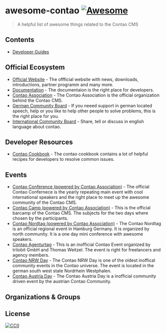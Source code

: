 # awesome-contao [![Awesome](https://awesome.re/badge.svg)](https://awesome.re)
> A helpful list of awesome things related to the Contao CMS

## Contents
- [Developer Guides](developer-guides)

## Official Ecosystem
- [Official Website](https://contao.org) - The offficial website with news, downloads, introductions, partner programm and many more.
- [Documentation](https://docs.contao.org/) - The documentaion is the right place for developers.
- [Contao Association](https://association.contao.org) - The Contao Association is the official organization behind the Contao CMS.
- [German Community Board](https://community.contao.org) - If you neeed support in german located speech, help or you like to help other people to solve problems, this is the right place for you.
- [International Community Board](https://community.contao.org/en/) - Share, tell or discuss in english language about contao.
## Developer Resources
- [Contao Cookbook](https://docs.contao.org/books/cookbook/) - The contao cookbook contains a lot of helpful recipes for developers to resolve common issues.

## Events
- [Contao Conference (powered by Contao Association)](https://www.contao-konferenz.de/) - The official Contao Confernece is the yearly repeating main event with cool international speakers and the right place to meet up the awesome community of the Contao CMS.
- [Contao Camp (powered by Contao Association)](https://contao.camp/) - This is the official barcamp of the Contao CMS. The subjects for the two days where chosen by the participants.
- [Contao Nordtag (powered by Contao Association)](http://contao-nordtag.de/) - The Contao Nordtag is an official regional event in Hamburg Germany. It is organized by north community. It is a one day mini conference with awesome speakers.
- [Contao Agenturtag](https://www.contao-agenturtag.de) - This is an inofficial Contao Event organized by trilobit GmbH and Thomas Weitzel. The event is right for freelancers and agency members.
- [Contao NRW Day](https://nrw-day.de/) - The Contao NRW Day is one of the oldest inoffical community events in the Contao universe. The event is located in the german south west state Nordrhein Westphalen.
- [Contao Austria Day](http://www.contao-austriaday.at/) - The Contao Austria Day is a inofficial community driven event by the austrian Contao Community.

## Organizations & Groups

## License

[![CC0](http://mirrors.creativecommons.org/presskit/buttons/88x31/svg/cc-zero.svg)](https://creativecommons.org/publicdomain/zero/1.0/)
